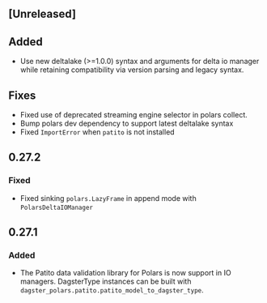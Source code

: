 ## [Unreleased]

## Added

- Use new deltalake (>=1.0.0) syntax and arguments for delta io manager while retaining compatibility via version parsing and legacy syntax.

## Fixes

- Fixed use of deprecated streaming engine selector in polars collect.
- Bump polars dev dependency to support latest deltalake syntax
- Fixed `ImportError` when `patito` is not installed

## 0.27.2

### Fixed

- Fixed sinking `polars.LazyFrame` in append mode with `PolarsDeltaIOManager`

## 0.27.1

### Added

- The Patito data validation library for Polars is now support in IO managers. DagsterType instances can be built with `dagster_polars.patito.patito_model_to_dagster_type`.
